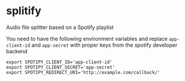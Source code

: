 # splitify
Audio file splitter based on a Spotify playlist

You need to have the following environment variables and replace `app-client-id` and `app-secret` with proper keys from the spotify developer backend
```
export SPOTIPY_CLIENT_ID='app-client-id'
export SPOTIPY_CLIENT_SECRET='app-secret'
export SPOTIPY_REDIRECT_URI='http://example.com/callback/'
```